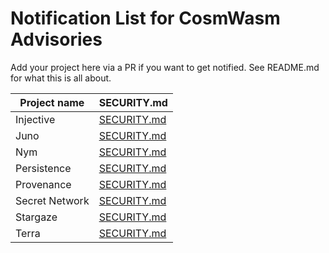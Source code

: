 # Notification List for CosmWasm Advisories

Add your project here via a PR if you want to get notified.
See README.md for what this is all about.

| Project name   | SECURITY.md                                                                                      |
|----------------|--------------------------------------------------------------------------------------------------|
| Injective      | [SECURITY.md](https://github.com/InjectiveLabs/injective-chain-releases/blob/master/SECURITY.md) |
| Juno           | [SECURITY.md](https://github.com/CosmosContracts/juno/blob/main/SECURITY.md)                     |
| Nym            | [SECURITY.md](https://github.com/nymtech/nym/blob/develop/SECURITY.md)                           |
| Persistence    | [SECURITY.md](https://github.com/persistenceOne/persistenceCore/blob/master/SECURITY.md)         |
| Provenance     | [SECURITY.md](https://github.com/provenance-io/provenance/blob/main/SECURITY.md)                 |
| Secret Network | [SECURITY.md](https://github.com/scrtlabs/SecretNetwork/blob/master/SECURITY.md)                 |
| Stargaze       | [SECURITY.md](https://github.com/public-awesome/stargaze/blob/main/SECURITY.md)                  |
| Terra          | [SECURITY.md](https://github.com/terra-money/core/blob/main/SECURITY.md)                         |
